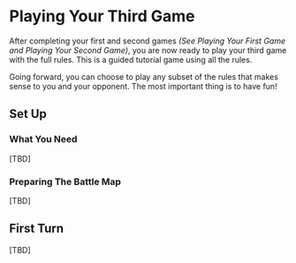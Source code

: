 # Playing Your Third Game

After completing your first and second games *(See Playing Your First Game and Playing Your Second Game)*, you are now ready to play your third game with the full rules. This is a guided tutorial game using all the rules.

Going forward, you can choose to play any subset of the rules that makes sense to you and your opponent. The most important thing is to have fun!

## Set Up

### What You Need

[TBD]

### Preparing The Battle Map

[TBD]

## First Turn

[TBD]

